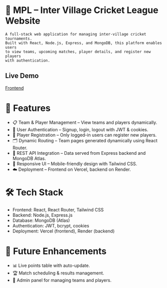 # 🏏 MPL – Inter Village Cricket League Website

    A full-stack web application for managing inter-village cricket tournaments. 
    Built with React, Node.js, Express, and MongoDB, this platform enables users 
    to view teams, upcoming matches, player details, and register new players 
    with authentication.

## Live Demo

[Frontend](https://mpl-website.vercel.app)

# 🚀 Features

- 📋 Team & Player Management – View teams and players dynamically.
- 🔐 User Authentication – Signup, login, logout with JWT & cookies.
- 📝 Player Registration – Only logged-in users can register new players.
- 🗂 Dynamic Routing – Team pages generated dynamically using React Router.
- 📡 REST API Integration – Data served from Express backend and MongoDB Atlas.
- 📱 Responsive UI – Mobile-friendly design with Tailwind CSS.
- ☁️ Deployment – Frontend on Vercel, backend on Render.

# 🛠️ Tech Stack

- Frontend: React, React Router, Tailwind CSS
- Backend: Node.js, Express.js
- Database: MongoDB (Atlas)
- Authentication: JWT, bcrypt, cookies
- Deployment: Vercel (frontend), Render (backend)

# 📌 Future Enhancements

- 📊 Live points table with auto-update.
- 🏆 Match scheduling & results management.
- 👥 Admin panel for managing teams and players.
